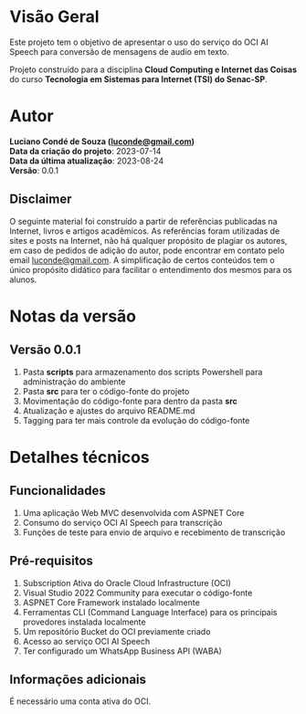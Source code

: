 # Visão Geral
Este projeto tem o objetivo de apresentar o uso do serviço do OCI AI Speech para conversão de mensagens de audio em texto. 

Projeto construído para a disciplina **Cloud Computing e Internet das Coisas** do curso **Tecnologia em Sistemas para Internet (TSI) do Senac-SP**.

# Autor
**Luciano Condé de Souza (luconde@gmail.com)**  
**Data da criação do projeto**: 2023-07-14  
**Data da última atualização**: 2023-08-24  
**Versão**: 0.0.1

## Disclaimer
O seguinte material foi construído a partir de referências publicadas na Internet, livros e artigos acadêmicos. As referências foram utilizadas de sites e posts na Internet, não há qualquer propósito de plagiar os autores, em caso de pedidos de adição do autor, pode encontrar em contato pelo email luconde@gmail.com. A simplificação de certos conteúdos tem o único propósito didático para facilitar o entendimento dos mesmos para os alunos.

# Notas da versão 
## Versão 0.0.1
1. Pasta **scripts** para armazenamento dos scripts Powershell para administração do ambiente
2. Pasta **src** para ter o código-fonte do projeto
3. Movimentação do código-fonte para dentro da pasta **src**
4. Atualização e ajustes do arquivo README.md
5. Tagging para ter mais controle da evolução do código-fonte

# Detalhes técnicos

## Funcionalidades
1. Uma aplicação Web MVC desenvolvida com ASPNET Core
2. Consumo do serviço OCI AI Speech para transcrição
3. Funções de teste para envio de arquivo e recebimento de transcrição

## Pré-requisitos
1. Subscription Ativa do  Oracle Cloud Infrastructure (OCI)
3. Visual Studio 2022 Community para executar o código-fonte
4. ASPNET Core Framework instalado localmente
5. Ferramentas CLI (Command Language Interface) para os principais provedores instalada localmente
6. Um repositório Bucket do OCI previamente criado
7. Acesso ao serviço OCI AI Speech
8. Ter configurado um WhatsApp Business API (WABA)

## Informações adicionais
É necessário uma conta ativa do OCI. 


